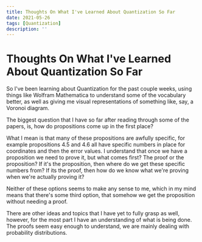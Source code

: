 ```yaml
---
title: Thoughts On What I've Learned About Quantization So Far
date: 2021-05-26
tags: [Quantization]
description: ''
---
```


# Thoughts On What I've Learned About Quantization So Far

So I've been learning about Quantization for the past couple weeks, using things like Wolfram Mathematica to understand some of the vocabulary better, as well as giving me visual representations of something like, say, a Voronoi diagram.

The biggest question that I have so far after reading through some of the papers, is, how do propositions come up in the first place?

What I mean is that many of these propositions are awfully specific, for example propositions 4.5 and 4.6 all have specific numbers in place for coordinates and then the error values. I understand that once we have a proposition we need to prove it, but what comes first? The proof or the proposition? If it's the proposition, then where do we get these specific numbers from? If its the proof, then how do we know what we're proving when we're actually proving it?

Neither of these options seems to make any sense to me, which in my mind means that there's some third option, that somehow we get the proposition without needing a proof.

There are other ideas and topics that I have yet to fully grasp as well, however, for the most part I have an understanding of what is being done. The proofs seem easy enough to understand, we are mainly dealing with probability distributions.